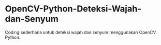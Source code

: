 # OpenCV-Python-Deteksi-Wajah-dan-Senyum
Coding sederhana untuk deteksi wajah dan senyum menggunakan OpenCV Python.
